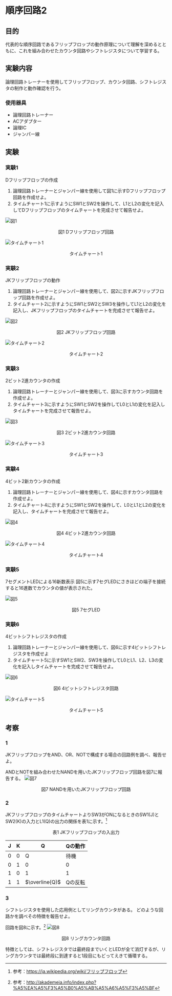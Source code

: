 # 順序回路2
<style>
    div.center{
        text-align:center;
    }
</style>
## 目的
代表的な順序回路であるフリップフロップの動作原理について理解を深めるとともに、これを組み合わせたカウンタ回路やシフトレジスタについて学習する。

## 実験内容
論理回路トレーナーを使用してフリップフロップ、カウンタ回路、シフトレジスタの制作と動作確認を行う。

### 使用器具
* 論理回路トレーナー
* ACアダプター
* 論理IC
* ジャンパー線

## 実験
### 実験1
Dフリップフロップの作成
1. 論理回路トレーナーとジャンパー線を使用して図1に示すDフリップフロップ回路を作成せよ。
2. タイムチャート1に示すようにSW1とSW2を操作して、L1とL2の変化を記入してDフリップフロップのタイムチャートを完成させて報告せよ。

![図1](./Dフリップフロップ.png)
<div class="center">図1 Dフリップフロップ回路</div>

![タイムチャート1](./タイムチャート1.png)
<div class="center">タイムチャート1</div>

### 実験2
JKフリップフロップの動作
1. 論理回路トレーナーとジャンパー線を使用して、図2に示すJKフリップフロップ回路を作成せよ。
2. タイムチャート2に示すようにSW1とSW2とSW3を操作してL1とL2の変化を記入し、JKフリップフロップのタイムチャートを完成させて報告せよ。

![図2](./JKフリップフロップ.png)
<div class="center">図2 JKフリップフロップ回路</div>

![タイムチャート2](./タイムチャート2.png)
<div class="center">タイムチャート2</div>

### 実験3
2ビット2進カウンタの作成
1. 論理回路トレーナーとジャンパー線を使用して、図3に示すカウンタ回路を作成せよ。
2. タイムチャート3に示すようにSW1とSW2を操作してL0とL1の変化を記入しタイムチャートを完成させて報告せよ。

![図3](./2ビット2進カウンタ.png)
<div class="center">図3 2ビット2進カウンタ回路</div>

![タイムチャート3](./タイムチャート3.png)
<div class="center">タイムチャート3</div>

### 実験4
4ビット2新カウンタの作成
1. 論理回路トレーナーとジャンパー線を使用して、図4に示すカウンタ回路を作成せよ。
2. タイムチャート4に示すようにSW1とSW2を操作して、L0とL1とL2の変化を記入し、タイムチャートを完成させて報告せよ。

![図4](./4ビット2進カウンタ.png)
<div class="center">図4 4ビット2進カウンタ回路</div>

![タイムチャート4](./タイムチャート4.png)
<div class="center">タイムチャート4</div>

### 実験5
7セグメントLEDによる16新数表示
図5に示す7セグLEDにさきほどの端子を接続すると16進数でカウンタの値が表示された。

![図5](./7セグLED.png)
<div class="center">図5 7セグLED</div>

### 実験6
4ビットシフトレジスタの作成
1. 論理回路トレーナーとジャンパー線を使用して、図6に示す4ビットシフトレジスタを作成せよ
2. タイムチャート5に示すSW1とSW2、SW3を操作してL0とL1、L2、L3の変化を記入しタイムチャートを完成させて報告せよ。

![図6](./4ビットシフトレジスタ.png)
<div class="center">図6 4ビットシフトレジスタ回路</div>

![タイムチャート5](./タイムチャート5.png)
<div class="center">タイムチャート5</div>

## 考察
### 1
JKフリップフロップをAND、OR、NOTで構成する場合の回路例を調べ、報告せよ。

ANDとNOTを組み合わせたNANDを用いたJKフリップフロップ回路を図7に報告する。
![図7](./NAND_JKフリップフロップ.PNG)
<div class="center">図7 NANDを用いたJKフリップフロップ回路</div>

### 2
JKフリップフロップのタイムチャートよりSW3がONになるときのSW1(J)とSW2(K)の入力とL1(Q)の出力の関係を表1に示す。[^1]
[^1]:参考：https://ja.wikipedia.org/wiki/フリップフロップ

<div class="center">表1 JKフリップフロップの入出力</div>

| J | K | Q            | Qの動作 | 
|---|---|--------------|------| 
| 0 | 0 | Q            | 待機   | 
| 0 | 1 | 0            | 0    | 
| 1 | 0 | 1            | 1    | 
| 1 | 1 | $\overline{Q}$ | Qの反転 | 

### 3
シフトレジスタを使用した応用例としてリングカウンタがある。
どのような回路かを調べその特徴を報告せよ。

回路を図8に示す。[^2]
![図8](./リングカウンタ.jpg)
<div class="center">図8 リングカウンタ回路</div>

[^2]:参考：http://akademeia.info/index.php?%A5%EA%A5%F3%A5%B0%A5%AB%A5%A6%A5%F3%A5%BF

特徴としては、シフトレジスタでは最終段までいくとLEDが全て消灯するが、リングカウンタでは最終段に到達すると1段目にもどってえきて循環する。
